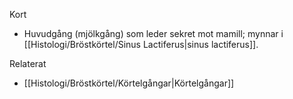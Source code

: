 Kort
- Huvudgång (mjölkgång) som leder sekret mot mamill; mynnar i [[Histologi/Bröstkörtel/Sinus Lactiferus|sinus lactiferus]].

Relaterat
- [[Histologi/Bröstkörtel/Körtelgångar|Körtelgångar]]

